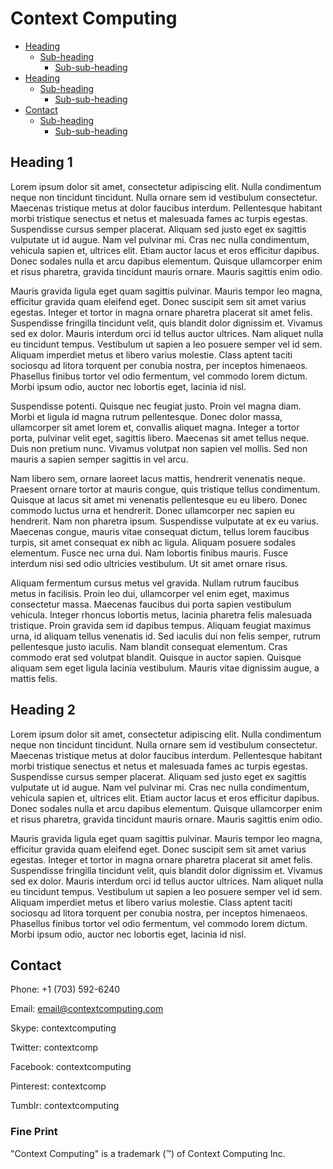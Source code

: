 # Context Computing

- [Heading](#heading-1)
  * [Sub-heading](#sub-heading-1)
    + [Sub-sub-heading](#sub-sub-heading-1)
- [Heading](#heading-2)
  * [Sub-heading](#sub-heading-2)
    + [Sub-sub-heading](#sub-sub-heading-2)
- [Contact](#contact)
  * [Sub-heading](#sub-heading)
    + [Sub-sub-heading](#sub-sub-heading)

## Heading 1

Lorem ipsum dolor sit amet, consectetur adipiscing elit. Nulla condimentum neque non tincidunt tincidunt. Nulla ornare sem id vestibulum consectetur. Maecenas tristique metus at dolor faucibus interdum. Pellentesque habitant morbi tristique senectus et netus et malesuada fames ac turpis egestas. Suspendisse cursus semper placerat. Aliquam sed justo eget ex sagittis vulputate ut id augue. Nam vel pulvinar mi. Cras nec nulla condimentum, vehicula sapien et, ultrices elit. Etiam auctor lacus et eros efficitur dapibus. Donec sodales nulla et arcu dapibus elementum. Quisque ullamcorper enim et risus pharetra, gravida tincidunt mauris ornare. Mauris sagittis enim odio.

Mauris gravida ligula eget quam sagittis pulvinar. Mauris tempor leo magna, efficitur gravida quam eleifend eget. Donec suscipit sem sit amet varius egestas. Integer et tortor in magna ornare pharetra placerat sit amet felis. Suspendisse fringilla tincidunt velit, quis blandit dolor dignissim et. Vivamus sed ex dolor. Mauris interdum orci id tellus auctor ultrices. Nam aliquet nulla eu tincidunt tempus. Vestibulum ut sapien a leo posuere semper vel id sem. Aliquam imperdiet metus et libero varius molestie. Class aptent taciti sociosqu ad litora torquent per conubia nostra, per inceptos himenaeos. Phasellus finibus tortor vel odio fermentum, vel commodo lorem dictum. Morbi ipsum odio, auctor nec lobortis eget, lacinia id nisl.

Suspendisse potenti. Quisque nec feugiat justo. Proin vel magna diam. Morbi et ligula id magna rutrum pellentesque. Donec dolor massa, ullamcorper sit amet lorem et, convallis aliquet magna. Integer a tortor porta, pulvinar velit eget, sagittis libero. Maecenas sit amet tellus neque. Duis non pretium nunc. Vivamus volutpat non sapien vel mollis. Sed non mauris a sapien semper sagittis in vel arcu.

Nam libero sem, ornare laoreet lacus mattis, hendrerit venenatis neque. Praesent ornare tortor at mauris congue, quis tristique tellus condimentum. Quisque at lacus sit amet mi venenatis pellentesque eu eu libero. Donec commodo luctus urna et hendrerit. Donec ullamcorper nec sapien eu hendrerit. Nam non pharetra ipsum. Suspendisse vulputate at ex eu varius. Maecenas congue, mauris vitae consequat dictum, tellus lorem faucibus turpis, sit amet consequat ex nibh ac ligula. Aliquam posuere sodales elementum. Fusce nec urna dui. Nam lobortis finibus mauris. Fusce interdum nisi sed odio ultricies vestibulum. Ut sit amet ornare risus.

Aliquam fermentum cursus metus vel gravida. Nullam rutrum faucibus metus in facilisis. Proin leo dui, ullamcorper vel enim eget, maximus consectetur massa. Maecenas faucibus dui porta sapien vestibulum vehicula. Integer rhoncus lobortis metus, lacinia pharetra felis malesuada tristique. Proin gravida sem id dapibus tempus. Aliquam feugiat maximus urna, id aliquam tellus venenatis id. Sed iaculis dui non felis semper, rutrum pellentesque justo iaculis. Nam blandit consequat elementum. Cras commodo erat sed volutpat blandit. Quisque in auctor sapien. Quisque aliquam sem eget ligula lacinia vestibulum. Mauris vitae dignissim augue, a mattis felis.

## Heading 2

Lorem ipsum dolor sit amet, consectetur adipiscing elit. Nulla condimentum neque non tincidunt tincidunt. Nulla ornare sem id vestibulum consectetur. Maecenas tristique metus at dolor faucibus interdum. Pellentesque habitant morbi tristique senectus et netus et malesuada fames ac turpis egestas. Suspendisse cursus semper placerat. Aliquam sed justo eget ex sagittis vulputate ut id augue. Nam vel pulvinar mi. Cras nec nulla condimentum, vehicula sapien et, ultrices elit. Etiam auctor lacus et eros efficitur dapibus. Donec sodales nulla et arcu dapibus elementum. Quisque ullamcorper enim et risus pharetra, gravida tincidunt mauris ornare. Mauris sagittis enim odio.

Mauris gravida ligula eget quam sagittis pulvinar. Mauris tempor leo magna, efficitur gravida quam eleifend eget. Donec suscipit sem sit amet varius egestas. Integer et tortor in magna ornare pharetra placerat sit amet felis. Suspendisse fringilla tincidunt velit, quis blandit dolor dignissim et. Vivamus sed ex dolor. Mauris interdum orci id tellus auctor ultrices. Nam aliquet nulla eu tincidunt tempus. Vestibulum ut sapien a leo posuere semper vel id sem. Aliquam imperdiet metus et libero varius molestie. Class aptent taciti sociosqu ad litora torquent per conubia nostra, per inceptos himenaeos. Phasellus finibus tortor vel odio fermentum, vel commodo lorem dictum. Morbi ipsum odio, auctor nec lobortis eget, lacinia id nisl.

## Contact
Phone: +1 (703) 592-6240

Email: email@contextcomputing.com

Skype: contextcomputing

Twitter: contextcomp

Facebook: contextcomputing

Pinterest: contextcomp

Tumblr: contextcomputing

### Fine Print

"Context Computing" is a trademark (™) of Context Computing Inc.
